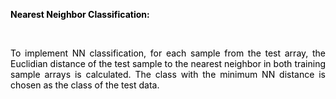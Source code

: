 </head>

<body lang=TR style='tab-interval:35.3pt'>

<div class=WordSection1>

<p class=Standard style='text-align:justify'><b><span style='mso-fareast-font-family:
"Courier New";mso-bidi-font-family:"Courier New";color:black'>Nearest Neighbor
Classification:<o:p></o:p></span></b></p>

<p class=Standard style='text-align:justify'><span style='mso-fareast-font-family:
"Courier New";mso-bidi-font-family:"Courier New";color:black'><o:p>&nbsp;</o:p></span></p>

<p class=Standard style='text-align:justify'><span style='mso-fareast-font-family:
"Courier New";mso-bidi-font-family:"Courier New";color:black'>To implement NN
classification, for each sample from the test array, the Euclidian distance of
the test sample to the nearest neighbor in both training sample arrays is
calculated. The class with the minimum NN distance is chosen as the class of
the test data.<o:p></o:p></span></p>

<p class=Standard style='text-align:justify'><span style='mso-fareast-font-family:
"Courier New";mso-bidi-font-family:"Courier New";color:black'><o:p>&nbsp;</o:p></span></p>

</div>

</body>

</html>
